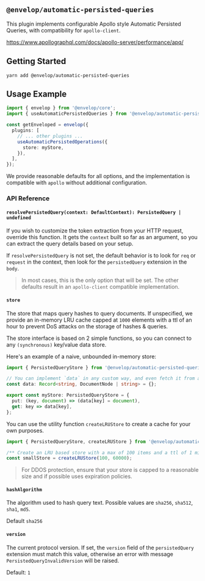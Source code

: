 ## `@envelop/automatic-persisted-queries`

This plugin implements configurable Apollo style Automatic Persisted Queries, with compatibility for `apollo-client`.

https://www.apollographql.com/docs/apollo-server/performance/apq/

## Getting Started

```
yarn add @envelop/automatic-persisted-queries
```

## Usage Example

```ts
import { envelop } from '@envelop/core';
import { useAutomaticPersistedQueries } from '@envelop/automatic-persisted-queries';

const getEnveloped = envelop({
  plugins: [
    // ... other plugins ...
    useAutomaticPersistedOperations({
      store: myStore,
    }),
  ],
});
```

We provide reasonable defaults for all options, and the implementation is compatible with `apollo` without
additional configuration.

### API Reference

#### `resolvePersistedQuery(context: DefaultContext): PersistedQuery | undefined`

If you wish to customize the token extraction from your HTTP request, override this function. It gets the `context`
built so far as an argument, so you can extract the query details based on your setup.

If `resolvePersistedQuery` is not set, the default behavior is to look for `req` or `request` in the context, then look for
the `persistedQuery` extension in the `body`.

> In most cases, this is the only option that will be set. The other defaults result in an `apollo-client` compatible
> implementation.

#### `store`

The store that maps query hashes to query documents. If unspecified, we provide an in-memory LRU cache capped
at `1000` elements with a ttl of an hour to prevent DoS attacks on the storage of hashes & queries.

The store interface is based on 2 simple functions, so you can connect to any `(synchronous)` key/value data store.

Here's an example of a naive, unbounded in-memory store:

```ts
import { PersistedQueryStore } from '@envelop/automatic-persisted-queries';

// You can implement `data` in any custom way, and even fetch it from a remote store.
const data: Record<string, DocumentNode | string> = {};

export const myStore: PersistedQueryStore = {
  put: (key, document) => (data[key] = document),
  get: key => data[key],
};
```

You can use the utility function `createLRUStore` to create a cache for your own purposes.

```ts
import { PersistedQueryStore, createLRUStore } from '@envelop/automatic-persisted-queries';

/** Create an LRU based store with a max of 100 items and a ttl of 1 minute */
const smallStore = createLRUStore(100, 60000);
```

> For DDOS protection, ensure that your store is capped to a reasonable size and if possible uses expiration policies.

#### `hashAlgorithm`

The algorithm used to hash query text. Possible values are `sha256`, `sha512`, `sha1`, `md5`.

Default `sha256`

#### `version`

The current protocol version. If set, the `version` field of the `persistedQuery` extension must match this value, otherwise
an error with message `PersistedQueryInvalidVersion` will be raised.

Default: `1`
